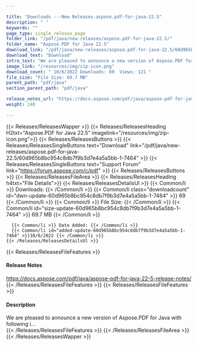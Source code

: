 ```yaml
---

title: "Downloads ---New Releases-aspose.pdf-for-java-22.5"
description: " "
keywords: ""
page_type: single_release_page
folder_link: "/pdf/java/new-releases/aspose.pdf-for-java-22.5/"
folder_name: "Aspose.PDF for Java 22.5"
download_link: "/pdf/java/new-releases/aspose.pdf-for-java-22.5/60d965b8bc954c8db7f9b3d7e4a5a5bb-1-7464"
download_text: "Download"
intro_text: "We are pleased to announce a new version of Aspose.PDF for Java with following i..."
image_link: "/resources/img/zip-icon.png"
download_count: " 10/6/2022 Downloads: 69  Views: 121 "
file_size: "File Size: 69.7 MB"
parent_path: "pdf/java"
section_parent_path: "pdf/java"

release_notes_url: "https://docs.aspose.com/pdf/java/aspose-pdf-for-java-22-5-release-notes/"
weight: 240

---
```


{{< Releases/ReleasesWapper >}}
  {{< Releases/ReleasesHeading H2txt="Aspose.PDF for Java 22.5" imagelink="/resources/img/zip-icon.png">}}
  {{< Releases/ReleasesButtons >}}
    {{< Releases/ReleasesSingleButtons text="Download" link="/pdf/java/new-releases/aspose.pdf-for-java-22.5/60d965b8bc954c8db7f9b3d7e4a5a5bb-1-7464" >}}
    {{< Releases/ReleasesSingleButtons text="Support Forum" link="https://forum.aspose.com/c/pdf" >}}
  {{< Releases/ReleasesButtons >}}
  {{< Releases/ReleasesFileArea >}}
    {{< Releases/ReleasesHeading h4txt="File Details">}}
    {{< Releases/ReleasesDetailsUl >}}
      {{< Common/li >}} Downloads: {{< /Common/li >}}
      {{< Common/li class="downloadcount" id="dwn-update-60d965b8bc954c8db7f9b3d7e4a5a5bb-1-7464" >}} 69 {{< /Common/li >}}
      {{< Common/li >}} File Size: {{< /Common/li >}}
      {{< Common/li id="size-update-60d965b8bc954c8db7f9b3d7e4a5a5bb-1-7464" >}} 69.7 MB {{< /Common/li >}}

      {{< Common/li >}} Date Added: {{< /Common/li >}}
      {{< Common/li id="added-update-60d965b8bc954c8db7f9b3d7e4a5a5bb-1-7464" >}}10/6/2022 {{< /Common/li >}}
    {{< /Releases/ReleasesDetailsUl >}}

  {{< Releases/ReleasesFileFeatures >}}
      <h4>Release Notes</h4><div><a href='https://docs.aspose.com/pdf/java/aspose-pdf-for-java-22-5-release-notes/'>https://docs.aspose.com/pdf/java/aspose-pdf-for-java-22-5-release-notes/</a></div>
  {{< /Releases/ReleasesFileFeatures >}}
  {{< Releases/ReleasesFileFeatures >}}
      <h4>Description</h4><div class="HTMLDescription">We are pleased to announce a new version of Aspose.PDF for Java with following i...</div>
  {{< /Releases/ReleasesFileFeatures >}}
 {{< /Releases/ReleasesFileArea >}}
{{< /Releases/ReleasesWapper >}}


